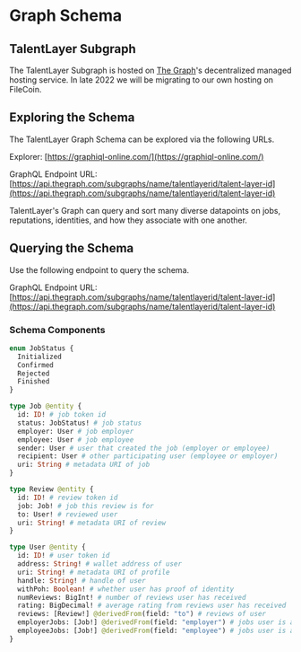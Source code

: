 # Graph Schema

## TalentLayer Subgraph

The TalentLayer Subgraph is hosted on [The Graph](https://thegraph.com/en/)'s decentralized managed hosting service. In late 2022 we will be migrating to our own hosting on FileCoin.

## Exploring the Schema

The TalentLayer Graph Schema can be explored via the following URLs.&#x20;

Explorer: [https://graphiql-online.com/](https://graphiql-online.com/)

GraphQL Endpoint URL: [https://api.thegraph.com/subgraphs/name/talentlayerid/talent-layer-id](https://api.thegraph.com/subgraphs/name/talentlayerid/talent-layer-id)

TalentLayer's Graph can query and sort many diverse datapoints on jobs, reputations, identities, and how they associate with one another.&#x20;

## Querying the Schema

Use the following endpoint to query the schema.

GraphQL Endpoint URL: [https://api.thegraph.com/subgraphs/name/talentlayerid/talent-layer-id](https://api.thegraph.com/subgraphs/name/talentlayerid/talent-layer-id)

### Schema Components

```graphql
enum JobStatus {
  Initialized
  Confirmed
  Rejected
  Finished
}

type Job @entity {
  id: ID! # job token id
  status: JobStatus! # job status
  employer: User # job employer
  employee: User # job employee
  sender: User # user that created the job (employer or employee)
  recipient: User # other participating user (employee or employer)
  uri: String # metadata URI of job
}

type Review @entity {
  id: ID! # review token id
  job: Job! # job this review is for
  to: User! # reviewed user
  uri: String! # metadata URI of review
}

type User @entity {
  id: ID! # user token id
  address: String! # wallet address of user
  uri: String! # metadata URI of profile
  handle: String! # handle of user
  withPoh: Boolean! # whether user has proof of identity
  numReviews: BigInt! # number of reviews user has received
  rating: BigDecimal! # average rating from reviews user has received
  reviews: [Review!] @derivedFrom(field: "to") # reviews of user
  employerJobs: [Job!] @derivedFrom(field: "employer") # jobs user is an employer for
  employeeJobs: [Job!] @derivedFrom(field: "employee") # jobs user is an employee for
}
```
